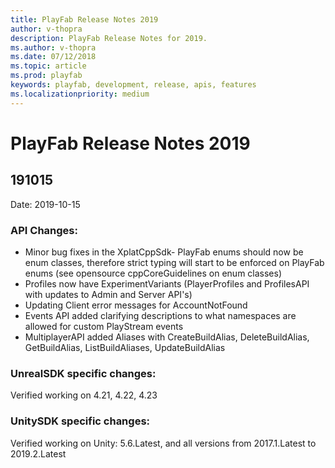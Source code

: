 ```yaml
---
title: PlayFab Release Notes 2019
author: v-thopra
description: PlayFab Release Notes for 2019.
ms.author: v-thopra
ms.date: 07/12/2018
ms.topic: article
ms.prod: playfab
keywords: playfab, development, release, apis, features
ms.localizationpriority: medium
---
```


# PlayFab Release Notes 2019

## 191015

Date: 2019-10-15

### API Changes:

 - Minor bug fixes in the XplatCppSdk- PlayFab enums should now be enum classes, therefore strict typing will start to be enforced on PlayFab enums (see opensource cppCoreGuidelines on enum classes)
 - Profiles now have ExperimentVariants (PlayerProfiles and ProfilesAPI with updates to Admin and Server API's)
 - Updating Client error messages for AccountNotFound
 - Events API added clarifying descriptions to what namespaces are allowed for custom PlayStream events
 - MultiplayerAPI added Aliases with CreateBuildAlias, DeleteBuildAlias, GetBuildAlias, ListBuildAliases, UpdateBuildAlias
 
### UnrealSDK specific changes:

Verified working on 4.21, 4.22, 4.23

### UnitySDK specific changes:

Verified working on Unity: 5.6.Latest, and all versions from 2017.1.Latest to 2019.2.Latest
